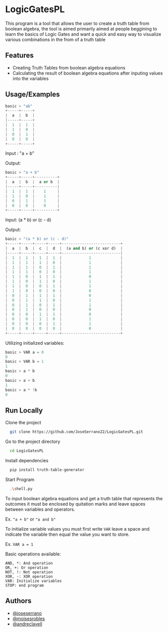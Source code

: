 # LogicGatesPL

This program is a tool that allows the user to create a truth table from boolean algebra, the tool is aimed primarily aimed at
people beggining to learn the basics of Logic Gates and want a quick and easy way to visualize various combinations in the from
of a truth table 






## Features

- Creating Truth Tables from boolean algebra equations
- Calculating the result of boolean algebra equations after inputing values into the variables



## Usage/Examples


```python
basic > "ab"
+-----+-----+
|  a  |  b  |
|-----+-----+
|  1  |  1  |
|  1  |  0  |
|  0  |  1  |
|  0  |  0  |
+-----+-----+
```

Input : "a + b"

Output:
```python
basic > "a + b"
+-----+-----+----------+
|  a  |  b  |  a or b  |
|-----+-----+----------|
|  1  |  1  |    1     |
|  1  |  0  |    1     |
|  0  |  1  |    1     |
|  0  |  0  |    0     |
+-----+-----+----------+
```

Input: (a * b) or (c - d)

Output:
```python
basic > "(a * b) or (c - d)"
+-----+-----+-----+-----+--------------------------+
|  a  |  b  |  c  |  d  |  (a and b) or (c xor d)  |
|-----+-----+-----+-----+--------------------------|
|  1  |  1  |  1  |  1  |            1             |
|  1  |  1  |  1  |  0  |            1             |
|  1  |  1  |  0  |  1  |            1             |
|  1  |  1  |  0  |  0  |            1             |
|  1  |  0  |  1  |  1  |            0             |
|  1  |  0  |  1  |  0  |            1             |
|  1  |  0  |  0  |  1  |            1             |
|  1  |  0  |  0  |  0  |            0             |
|  0  |  1  |  1  |  1  |            0             |
|  0  |  1  |  1  |  0  |            1             |
|  0  |  1  |  0  |  1  |            1             |
|  0  |  1  |  0  |  0  |            0             |
|  0  |  0  |  1  |  1  |            0             |
|  0  |  0  |  1  |  0  |            1             |
|  0  |  0  |  0  |  1  |            1             |
|  0  |  0  |  0  |  0  |            0             |
+-----+-----+-----+-----+--------------------------+
```

Utilizing initialized variables:
```python
basic > VAR a = 0
0
basic > VAR b = 1
1
basic > a * b
0
basic > a + b
1
basic > a * !b
0
```

## Run Locally

Clone the project

```bash
  git clone https://github.com/JoseSerrano22/LogicGatesPL.git
```

Go to the project directory

```bash
  cd LogicGatesPL
```

Install dependencies

```bash
  pip install truth-table-generator
```

Start Program

```bash
  .\shell.py
```

To input boolean algebra equations and get a truth table that represents
 the outcomes it must be enclosed by quitation marks and leave spaces between variables and operators.

Ex. ```"a + b"``` or ```"a and b"```

To initialize variable values you must first write ```VAR``` leave a space and indicate the variable then
 equal the value you want to store.

Ex. ```VAR a = 1```


Basic operations available:

	AND, *: And operation
	OR, +: Or operation
	NOT, !: Not operation
	XOR, -: XOR operation
	VAR: Initialize variables
	STOP: end program
## Authors

- [@joseserrano](https://github.com/JoseSerrano22)
- [@moisesrobles](https://github.com/moisesrobles-04)
- [@andreclavell](https://github.com/AndreClavell)
